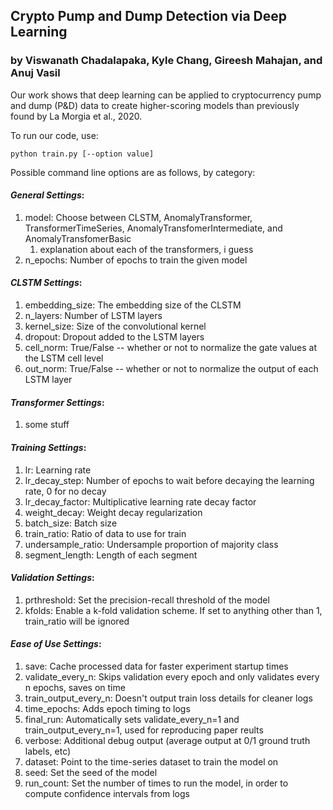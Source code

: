 ## Crypto Pump and Dump Detection via Deep Learning
### by Viswanath Chadalapaka, Kyle Chang, Gireesh Mahajan, and Anuj Vasil

Our work shows that deep learning can be applied to cryptocurrency pump and dump (P&D) data to create higher-scoring models than previously found by La Morgia et al., 2020.

To run our code, use:
```
python train.py [--option value]
```

Possible command line options are as follows, by category:

#### *General Settings*:
1. model: Choose between CLSTM, AnomalyTransformer, TransformerTimeSeries, AnomalyTransfomerIntermediate, and AnomalyTransfomerBasic
    1. explanation about each of the transformers, i guess
2. n_epochs: Number of epochs to train the given model

#### *CLSTM Settings*:
1. embedding_size: The embedding size of the CLSTM
2. n_layers: Number of LSTM layers
3. kernel_size: Size of the convolutional kernel
4. dropout: Dropout added to the LSTM layers
5. cell_norm: True/False -- whether or not to normalize the gate values at the LSTM cell level
6. out_norm: True/False -- whether or not to normalize the output of each LSTM layer

#### *Transformer Settings*:
1. some stuff

#### *Training Settings*:
1. lr: Learning rate
2. lr_decay_step: Number of epochs to wait before decaying the learning rate, 0 for no decay
3. lr_decay_factor: Multiplicative learning rate decay factor
4. weight_decay: Weight decay regularization
5. batch_size: Batch size
6. train_ratio: Ratio of data to use for train
7. undersample_ratio: Undersample proportion of majority class
8. segment_length: Length of each segment

#### *Validation Settings*:
1. prthreshold: Set the precision-recall threshold of the model
2. kfolds: Enable a k-fold validation scheme. If set to anything other than 1, train_ratio will be ignored

#### *Ease of Use Settings*:
1. save: Cache processed data for faster experiment startup times
2. validate_every_n: Skips validation every epoch and only validates every n epochs, saves on time
3. train_output_every_n: Doesn't output train loss details for cleaner logs
4. time_epochs: Adds epoch timing to logs
5. final_run: Automatically sets validate_every_n=1 and train_output_every_n=1, used for reproducing paper reults
6. verbose: Additional debug output (average output at 0/1 ground truth labels, etc)
7. dataset: Point to the time-series dataset to train the model on
8. seed: Set the seed of the model
9. run_count: Set the number of times to run the model, in order to compute confidence intervals from logs
